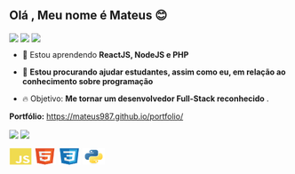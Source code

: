   ## Olá , Meu nome é Mateus 😊

  <a href="https://www.instagram.com/mah_santos.an/" target="_blank"><img align="center" src="https://img.shields.io/badge/Instagram-%23E4405F.svg?style=for-the-badge&logo=Instagram&logoColor=white"></a>
  <a href="https://www.linkedin.com/in/mateus-dos-santos-de-andrade/"><img align="center" src="https://img.shields.io/badge/LinkedIn-0077B5?style=for-the-badge&logo=linkedin&logoColor=white"></a>
  <a href="mailto:mateus09233@gmail.com.br"><img align="center" src="https://img.shields.io/badge/Gmail-D14836?style=for-the-badge&logo=gmail&logoColor=white"></a><br>
  
  - 📖 Estou aprendendo **ReactJS, NodeJS e PHP**

  - 🤝 **Estou procurando ajudar estudantes, assim como eu, em relação ao conhecimento sobre programação**

  - 🔥  Objetivo: **Me tornar um desenvolvedor Full-Stack reconhecido**
  .

  **Portfólio:** https://mateus987.github.io/portfolio/

  <div>
    <img align="center" height="150" src="https://github-readme-stats-git-masterrstaa-rickstaa.vercel.app/api?username=Mateus987&show_icons=true&theme=synthwave&include_all_commits=true">
    <img align="center" height="150" src="https://github-readme-stats-git-masterrstaa-rickstaa.vercel.app/api/top-langs/?username=Mateus987&layout=compact&&theme=synthwave">

  </div>

  <div style="display: inline_block"><br>
    <img align="center" alt="Rafa-Js" height="30" width="40" src="https://raw.githubusercontent.com/devicons/devicon/master/icons/javascript/javascript-plain.svg">
    <img align="center" height="30" width="40" src="https://raw.githubusercontent.com/devicons/devicon/master/icons/html5/html5-original.svg">
    <img align="center" height="30" width="40" src="https://raw.githubusercontent.com/devicons/devicon/master/icons/css3/css3-original.svg">
    <img align="center" height="30" width="40" src="https://raw.githubusercontent.com/devicons/devicon/master/icons/python/python-original.svg">


  </div>
